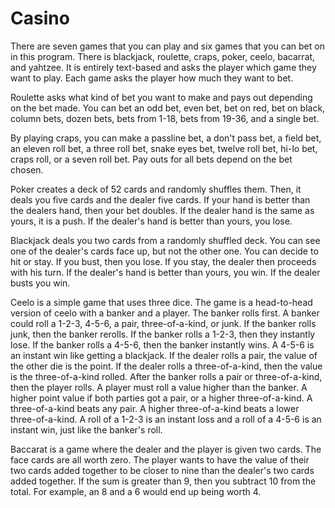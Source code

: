 # Casino
There are seven games that you can play and six games that you can bet on in this program. There is blackjack, roulette, craps, poker, ceelo, bacarrat, and yahtzee. It is entirely 
text-based and asks the player which game they want to play. Each game asks the player how much they want to bet.

Roulette asks what kind of bet you want to make and pays out depending on the bet made. You can bet an
odd bet, even bet, bet on red, bet on black, column bets, dozen bets, bets from 1-18, bets from 19-36,
and a single bet.

By playing craps, you can make a passline bet, a don't pass bet, a field bet, an eleven roll bet, a
three roll bet, snake eyes bet, twelve roll bet, hi-lo bet, craps roll, or a seven roll bet. Pay outs 
for all bets depend on the bet chosen.

Poker creates a deck of 52 cards and randomly shuffles them. Then, it deals you five cards and the
dealer five cards. If your hand is better than the dealers hand, then your bet doubles. If the dealer
hand is the same as yours, it is a push. If the dealer's hand is better than yours, you lose.

Blackjack deals you two cards from a randomly shuffled deck. You can see one of the dealer's cards
face up, but not the other one. You can decide to hit or stay. If you bust, then you lose. If you 
stay, the dealer then proceeds with his turn. If the dealer's hand is better than yours, you win. If
the dealer busts you win.

Ceelo is a simple game that uses three dice. The game is a head-to-head version of ceelo with a banker
and a player. The banker rolls first. A banker could roll a 1-2-3, 4-5-6, a pair, three-of-a-kind, or junk.
If the banker rolls junk, then the banker rerolls. If the banker rolls a 1-2-3, then they instantly lose.
If the banker rolls a 4-5-6, then the banker instantly wins. A 4-5-6 is an instant win like getting a blackjack.
If the dealer rolls a pair, the value of the other die is the point. If the dealer rolls
a three-of-a-kind, then the value is the three-of-a-kind rolled. After the banker rolls a pair or
three-of-a-kind, then the player rolls. A player must roll a value higher than the banker. A higher point
value if both parties got a pair, or a higher three-of-a-kind. A three-of-a-kind beats any pair. A higher
three-of-a-kind beats a lower three-of-a-kind. A roll of a 1-2-3 is an instant loss and a roll of a 4-5-6
is an instant win, just like the banker's roll.

Baccarat is a game where the dealer and the player is given two cards. The face cards are all worth zero.
The player wants to have the value of their two cards added together to be closer to nine than the dealer's
two cards added together. If the sum is greater than 9, then you subtract 10 from the total. For example, an
8 and a 6 would end up being worth 4.